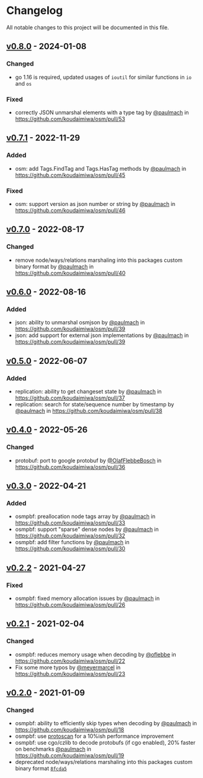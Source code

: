 # Changelog

All notable changes to this project will be documented in this file.

## [v0.8.0](https://github.com/koudaimiwa/osm/compare/v0.7.1...v0.8.0) - 2024-01-08

### Changed

- go 1.16 is required, updated usages of `ioutil` for similar functions in `io` and `os`

### Fixed

- correctly JSON unmarshal elements with a type tag by [@paulmach](https://github.com/paulmach) in https://github.com/koudaimiwa/osm/pull/53

## [v0.7.1](https://github.com/koudaimiwa/osm/compare/v0.7.0...v0.7.1) - 2022-11-29

### Added

- osm: add Tags.FindTag and Tags.HasTag methods by [@paulmach](https://github.com/paulmach) in https://github.com/koudaimiwa/osm/pull/45

### Fixed

- osm: support version as json number or string by [@paulmach](https://github.com/paulmach) in https://github.com/koudaimiwa/osm/pull/46

## [v0.7.0](https://github.com/koudaimiwa/osm/compare/v0.6.0...v0.7.0) - 2022-08-17

### Changed

- remove node/ways/relations marshaling into this packages custom binary format by [@paulmach](https://github.com/paulmach) in https://github.com/koudaimiwa/osm/pull/40

## [v0.6.0](https://github.com/koudaimiwa/osm/compare/v0.5.0...v0.6.0) - 2022-08-16

### Added

- json: ability to unmarshal osmjson by [@paulmach](https://github.com/paulmach) in https://github.com/koudaimiwa/osm/pull/39
- json: add support for external json implementations by [@paulmach](https://github.com/paulmach) in https://github.com/koudaimiwa/osm/pull/39

## [v0.5.0](https://github.com/koudaimiwa/osm/compare/v0.4.0...v0.5.0) - 2022-06-07

### Added

- replication: ability to get changeset state by [@paulmach](https://github.com/paulmach) in https://github.com/koudaimiwa/osm/pull/37
- replication: search for state/sequence number by timestamp by [@paulmach](https://github.com/paulmach) in https://github.com/koudaimiwa/osm/pull/38

## [v0.4.0](https://github.com/koudaimiwa/osm/compare/v0.3.0...v0.4.0) - 2022-05-26

### Changed

- protobuf: port to google protobuf by [@OlafFlebbeBosch](https://github.com/OlafFlebbeBoch) in https://github.com/koudaimiwa/osm/pull/36

## [v0.3.0](https://github.com/koudaimiwa/osm/compare/v0.2.2...v0.3.0) - 2022-04-21

### Added

- osmpbf: preallocation node tags array by [@paulmach](https://github.com/paulmach) in https://github.com/koudaimiwa/osm/pull/33
- osmpbf: support "sparse" dense nodes by [@paulmach](https://github.com/paulmach) in https://github.com/koudaimiwa/osm/pull/32
- osmpbf: add filter functions by [@paulmach](https://github.com/paulmach) in https://github.com/koudaimiwa/osm/pull/30

## [v0.2.2](https://github.com/koudaimiwa/osm/compare/v0.2.1...v0.2.2) - 2021-04-27

### Fixed

- osmpbf: fixed memory allocation issues by [@paulmach](https://github.com/paulmach) in https://github.com/koudaimiwa/osm/pull/26

## [v0.2.1](https://github.com/koudaimiwa/osm/compare/v0.2.0...v0.2.1) - 2021-02-04

### Changed

- osmpbf: reduces memory usage when decoding by [@oflebbe](https://github.com/oflebbe) in https://github.com/koudaimiwa/osm/pull/22
- Fix some more typos by [@meyermarcel](https://github.com/meyermarcel) in https://github.com/koudaimiwa/osm/pull/23

## [v0.2.0](https://github.com/koudaimiwa/osm/compare/v0.1.1...v0.2.0) - 2021-01-09

### Changed

- osmpbf: ability to efficiently skip types when decoding by [@paulmach](https://github.com/paulmach) in https://github.com/koudaimiwa/osm/pull/18
- osmpbf: use [protoscan](https://github.com/paulmach/protoscan) for a 10%ish performance improvement
- osmpbf: use cgo/czlib to decode protobufs (if cgo enabled), 20% faster on benchmarks [@paulmach](https://github.com/paulmach) in https://github.com/koudaimiwa/osm/pull/19
- deprecated node/ways/relations marshaling into this packages custom binary format [`8fcda5`](https://github.com/koudaimiwa/osm/commit/8fcda5dc49b4767df63eccb5a25f3e63d5b17f4d)
